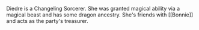 Diedre is a Changeling Sorcerer. She was granted magical ability via a magical beast and has some dragon ancestry. She's friends with [[Bonnie]] and acts as the party's treasurer.